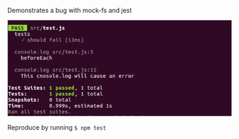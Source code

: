 Demonstrates a bug with mock-fs and jest

![screenshot](https://github.com/nknapp/jest-mock-fs-bug/raw/master/screenshot.png)

Reproduce by running `$ npm test`
